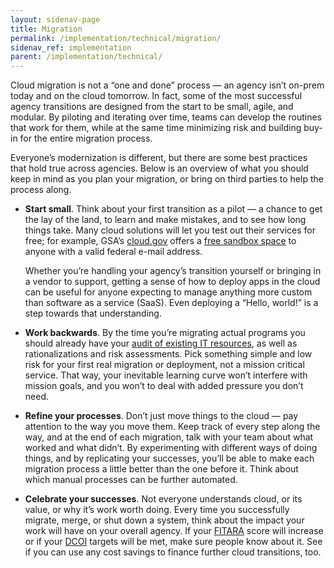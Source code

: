 ```yaml
---
layout: sidenav-page
title: Migration
permalink: /implementation/technical/migration/
sidenav_ref: implementation
parent: /implementation/technical/
---
```


Cloud migration is not a “one and done” process — an agency isn’t on-prem today and on the cloud tomorrow. In fact, some of the most successful agency transitions are designed from the start to be small, agile, and modular. By piloting and iterating over time, teams can develop the routines that work for them, while at the same time minimizing risk and building buy-in for the entire migration process.

Everyone’s modernization is different, but there are some best practices that hold true across agencies. Below is an overview of what you should keep in mind as you plan your migration, or bring on third parties to help the process along.

* **Start small**. Think about your first transition as a pilot — a chance to get the lay of the land, to learn and make mistakes, and to see how long things take. Many cloud solutions will let you test out their services for free; for example, GSA’s [cloud.gov](https://cloud.gov/) offers a [free sandbox space](https://cloud.gov/overview/pricing/free-limited-sandbox/) to anyone with a valid federal e-mail address. 

   Whether you’re handling your agency’s transition yourself or bringing in a vendor to support, getting a sense of how to deploy apps in the cloud can be useful for anyone expecting to manage anything more custom than software as a service (SaaS). Even deploying a “Hello, world!” is a step towards that understanding.

* **Work backwards**. By the time you’re migrating actual programs you should already have your [audit of existing IT resources](/implementation/technical/), as well as rationalizations and risk assessments. Pick something simple and low risk for your first real migration or deployment, not a mission critical service. That way, your inevitable learning curve won’t interfere with mission goals, and you won’t to deal with added pressure you don’t need.


* **Refine your processes**. Don’t just move things to the cloud — pay attention to the way you move them. Keep track of every step along the way, and at the end of each migration, talk with your team about what worked and what didn’t. By experimenting with different ways of doing things, and by replicating your successes, you’ll be able to make each migration process a little better than the one before it. Think about which manual processes can be further automated.

* **Celebrate your successes**. Not everyone understands cloud, or its value, or why it’s work worth doing. Every time you successfully migrate, merge, or shut down a system, think about the impact your work will have on your overall agency. If your [FITARA](https://management.cio.gov/) score will increase or if your [DCOI](https://www.gsa.gov/technology/government-it-initiatives/data-center-optimization-initiative-dcoi) targets will be met, make sure people know about it. See if you can use any cost savings to finance further cloud transitions, too.

